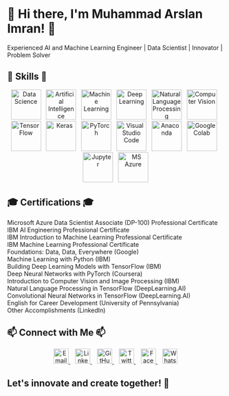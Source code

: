 # 👋 Hi there, I'm Muhammad Arslan Imran! 👋

Experienced AI and Machine Learning Engineer | Data Scientist | Innovator | Problem Solver

## 🚀 Skills 🚀

<p align="center">
  <img src="https://nm.education/wp-content/uploads/2021/07/datascience.png" alt="Data Science" title="Data Science" width="70" height="70">&nbsp;&nbsp;
  <img src="https://cdn-icons-png.flaticon.com/512/4616/4616809.png" alt="Artificial Intelligence" title="Artificial Intelligence" width="70" height="70">&nbsp;&nbsp;
  <img src="https://cancerriotlondon.files.wordpress.com/2019/11/machine-learning.png" alt="Machine Learning" title="Machine Learning" width="70" height="70">&nbsp;&nbsp;
  <img src="https://logo.com/image-cdn/images/kts928pd/production/ee9a7a9f7d58a0517210130da4849d05c6d60e83-333x334.png?w=1080&q=72" alt="Deep Learning" title="Deep Learning" width="70" height="70">&nbsp;&nbsp;
  <img src="https://bodyswitch.com.au/wp-content/uploads/2022/08/nlp-logo.png" alt="Natural Language Processing" title="Natural Language Processing" width="70" height="70">&nbsp;&nbsp;
  <img src="https://github.com/ArsalMirza007/ArsalMirza007/assets/121928372/9ff31de9-6846-46d9-91fd-e1a4a14de3d8.png" alt="Computer Vision" title="Computer Vision" width="70" height="70">&nbsp;&nbsp;
  <img src="https://upload.wikimedia.org/wikipedia/commons/1/11/TensorFlowLogo.svg" alt="TensorFlow" title="TensorFlow" width="70" height="70">&nbsp;&nbsp;
  <img src="https://static.javatpoint.com/tutorial/keras/images/keras.png" alt="Keras" title="Keras" width="70" height="70">&nbsp;&nbsp;
  <img src="https://miro.medium.com/v2/resize:fit:691/1*VSQ0XEywxSgZBwW05GsZtw.png" alt="PyTorch" title="PyTorch" width="70" height="70">&nbsp;&nbsp;
  <img src="https://github.com/ArsalMirza007/ArsalMirza007/assets/121928372/1a36aaf3-1fa2-404c-b7b4-cb5fed119fc4.png" alt="Visual Studio Code" title="Visual Studio Code" width="70" height="70">&nbsp;&nbsp;
  <img src="https://miro.medium.com/v2/resize:fit:500/1*v7OGtRkPj8AsuiVykVzfQQ@2x.jpeg" alt="Anaconda" title="Anaconda" width="70" height="70">&nbsp;&nbsp;
  <img src="https://globalaihub.com/wp-content/uploads/2022/03/Google-Colab-Logo-1.png" alt="Google Colab" title="Google Colab" width="70" height="70">&nbsp;&nbsp;
  <img src="https://upload.wikimedia.org/wikipedia/commons/thumb/3/38/Jupyter_logo.svg/207px-Jupyter_logo.svg.png" alt="Jupyter" title="Jupyter" width="70" height="70">&nbsp;&nbsp;
  <img src="https://www.techthatworks.net/wp-content/uploads/2024/01/azure.png" alt="MS Azure" title="MS Azure" width="70" height="70">
</p>


## 🎓 Certifications 🎓

Microsoft Azure Data Scientist Associate (DP-100) Professional Certificate <br>
IBM AI Engineering Professional Certificate <br>
IBM Introduction to Machine Learning Professional Certificate <br>
IBM Machine Learning Professional Certificate <br>
Foundations: Data, Data, Everywhere (Google) <br>
Machine Learning with Python (IBM) <br>
Building Deep Learning Models with TensorFlow (IBM) <br>
Deep Neural Networks with PyTorch (Coursera) <br>
Introduction to Computer Vision and Image Processing (IBM) <br>
Natural Language Processing in TensorFlow (DeepLearning.AI) <br>
Convolutional Neural Networks in TensorFlow (DeepLearning.AI) <br>
English for Career Development (University of Pennsylvania) <br>
Other Accomplishments (LinkedIn)

## 📫 Connect with Me 📫

<p align="center">
  <a href="mailto:arslanimran996@gmail.com">
    <img src="https://cdn-icons-png.flaticon.com/512/281/281769.png" alt="Email" title="Email" width="35" height="35">
  </a>&nbsp;&nbsp;
  <a href="https://www.linkedin.com/in/arslan7681419/">
    <img src="https://upload.wikimedia.org/wikipedia/commons/thumb/8/81/LinkedIn_icon.svg/2048px-LinkedIn_icon.svg.png" alt="LinkedIn" title="LinkedIn" width="35" height="35">
  </a>&nbsp;&nbsp;
  <a href="https://github.com/ArsalMirza007">
    <img src="https://cdn-icons-png.flaticon.com/512/25/25231.png" alt="GitHub" title="GitHub" width="35" height="35">
  </a>&nbsp;&nbsp;
  <a href="https://twitter.com/Engr_ArSalMiRza">
    <img src="https://cdn-icons-png.flaticon.com/512/23/23931.png" alt="Twitter" title="Twitter" width="35" height="35">
  </a>&nbsp;&nbsp;
  <a href="https://www.facebook.com/ÃrSål MìRzã">
    <img src="https://cdn-icons-png.flaticon.com/512/733/733547.png" alt="Facebook" title="Facebook" width="35" height="35">
  </a>&nbsp;&nbsp;
  <a href="https://wa.me/923067681419">
    <img src="https://cdn-icons-png.flaticon.com/512/124/124034.png" alt="WhatsApp" title="WhatsApp" width="35" height="35">
  </a>
</p>


## Let's innovate and create together! 🚀
